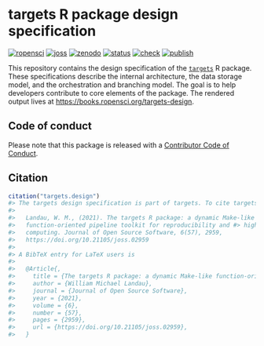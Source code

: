 # targets R package design specification

[![ropensci](https://badges.ropensci.org/401_status.svg)](https://github.com/ropensci/software-review/issues/401)
[![joss](https://joss.theoj.org/papers/10.21105/joss.02959/status.svg)](https://doi.org/10.21105/joss.02959)
[![zenodo](https://zenodo.org/badge/327033759.svg)](https://zenodo.org/badge/latestdoi/327033759)
[![status](https://www.repostatus.org/badges/latest/active.svg)](https://www.repostatus.org/#active)
[![check](https://github.com/ropensci/targets-design/workflows/check/badge.svg)](https://github.com/ropensci/targets-design/actions?query=workflow%3Acheck)
[![publish](https://github.com/ropensci/targets-design/workflows/publish/badge.svg)](https://github.com/ropensci/targets-design/actions?query=workflow%3Apublish)

This repository contains the design specification of the [`targets`](https://github.com/ropensci/targets) R package. These specifications describe the internal architecture, the data storage model, and the orchestration and branching model. The goal is to help developers contribute to core elements of the package. The rendered output lives at <https://books.ropensci.org/targets-design>.

## Code of conduct

Please note that this package is released with a [Contributor Code of Conduct](https://ropensci.org/code-of-conduct/).

## Citation

```r
citation("targets.design")
#> The targets design specification is part of targets. To cite targets, see #> below:
#> 
#>   Landau, W. M., (2021). The targets R package: a dynamic Make-like
#>   function-oriented pipeline toolkit for reproducibility and #> high-performance
#>   computing. Journal of Open Source Software, 6(57), 2959,
#>   https://doi.org/10.21105/joss.02959
#> 
#> A BibTeX entry for LaTeX users is
#> 
#>   @Article{,
#>     title = {The targets R package: a dynamic Make-like function-oriented #> pipeline toolkit for reproducibility and high-performance computing},
#>     author = {William Michael Landau},
#>     journal = {Journal of Open Source Software},
#>     year = {2021},
#>     volume = {6},
#>     number = {57},
#>     pages = {2959},
#>     url = {https://doi.org/10.21105/joss.02959},
#>   }
```
